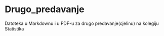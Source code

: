 # Drugo_predavanje
Datoteka u Markdownu i u PDF-u za drugo predavanje(cjelinu) na kolegiju Statistika
